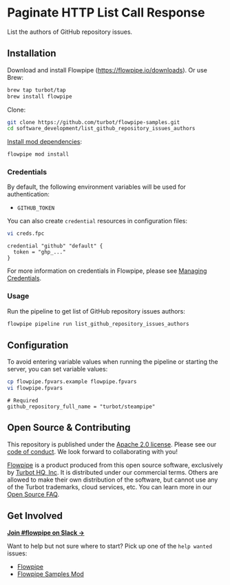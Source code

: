 # Paginate HTTP List Call Response

List the authors of GitHub repository issues.

## Installation

Download and install Flowpipe (https://flowpipe.io/downloads). Or use Brew:

```sh
brew tap turbot/tap
brew install flowpipe
```

Clone:

```sh
git clone https://github.com/turbot/flowpipe-samples.git
cd software_development/list_github_repository_issues_authors
```

[Install mod dependencies](https://www.flowpipe.io/docs/mods/mod-dependencies#mod-dependencies):

```sh
flowpipe mod install
```

### Credentials

By default, the following environment variables will be used for authentication:

- `GITHUB_TOKEN`

You can also create `credential` resources in configuration files:

```sh
vi creds.fpc
```

```hcl
credential "github" "default" {
  token = "ghp_..."
}
```

For more information on credentials in Flowpipe, please see [Managing Credentials](https://flowpipe.io/docs/run/credentials).

### Usage

Run the pipeline to get list of GitHub repository issues authors:

```sh
flowpipe pipeline run list_github_repository_issues_authors
```

## Configuration

To avoid entering variable values when running the pipeline or starting the server, you can set variable values:

```sh
cp flowpipe.fpvars.example flowpipe.fpvars
vi flowpipe.fpvars
```

```hcl
# Required
github_repository_full_name = "turbot/steampipe"
```

## Open Source & Contributing

This repository is published under the [Apache 2.0 license](https://www.apache.org/licenses/LICENSE-2.0). Please see our [code of conduct](https://github.com/turbot/.github/blob/main/CODE_OF_CONDUCT.md). We look forward to collaborating with you!

[Flowpipe](https://flowpipe.io) is a product produced from this open source software, exclusively by [Turbot HQ, Inc](https://turbot.com). It is distributed under our commercial terms. Others are allowed to make their own distribution of the software, but cannot use any of the Turbot trademarks, cloud services, etc. You can learn more in our [Open Source FAQ](https://turbot.com/open-source).

## Get Involved

**[Join #flowpipe on Slack →](https://flowpipe.io/community/join)**

Want to help but not sure where to start? Pick up one of the `help wanted` issues:

- [Flowpipe](https://github.com/turbot/flowpipe/labels/help%20wanted)
- [Flowpipe Samples Mod](https://github.com/turbot/flowpipe-samples/labels/help%20wanted)
